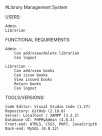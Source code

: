 #Library Management System

USERS: 

    Admin
    Librarian

FUNCTIONAL REQUIREMENTS: 

    Admin -- 
        Can add/view/delete librarian
        Can logout

    Librarian -- 
        Can add/view books
        Can issue books
        View issued books
        Return books
        Can logout

TOOLS/VERSIONS:	

	Code Editor: Visual Studio Code (1.27)
	Repository: GitHub (‎2.18.0)
	Server: Localhost / XAMPP (3.2.2)
	Database UI: PHPMyAdmin (4.8.3)
	Front-end: HTML5, CSS3, PHP7, JavaScript6
	Back-end: MySQL (8.0.12)